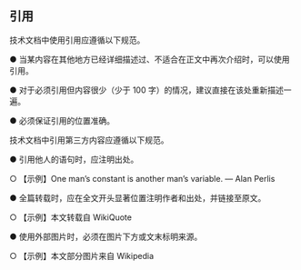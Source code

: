 ## 引用

技术文档中使用引用应遵循以下规范。

●   当某内容在其他地方已经详细描述过、不适合在正文中再次介绍时，可以使用引用。

●   对于必须引用但内容很少（少于 100 字）的情况，建议直接在该处重新描述一遍。

●   必须保证引用的位置准确。

技术文档中引用第三方内容应遵循以下规范。

●   引用他人的语句时，应注明出处。

○   【示例】One man’s constant is another man’s variable. — Alan Perlis

●   全篇转载时，应在全文开头显著位置注明作者和出处，并链接至原文。

○   【示例】本文转载自 WikiQuote

●   使用外部图片时，必须在图片下方或文末标明来源。

○   【示例】本文部分图片来自 Wikipedia